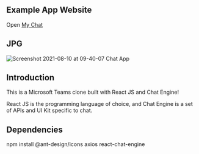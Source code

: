 ## Example App Website

Open [My Chat](https://chat-app-laimono.netlify.app/)

## JPG

![Screenshot 2021-08-10 at 09-40-07 Chat App](https://user-images.githubusercontent.com/79200136/128828084-7b34d47b-fcde-4f05-ba09-d1d7f361743d.png)



## Introduction

This is a Microsoft Teams clone built with React JS and Chat Engine!

React JS is the programming language of choice, and Chat Engine is a set of APIs and UI Kit specific to chat.

## Dependencies

npm install
@ant-design/icons
axios
react-chat-engine

